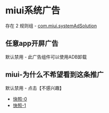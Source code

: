 # miui系统广告

存在 2 规则组 - [com.miui.systemAdSolution](/src/apps/com.miui.systemAdSolution.ts)

## 任意app开屏广告

默认禁用 - 此广告组件可以使用ADB卸载

## miui-为什么不希望看到这条推广

默认禁用 - 点击【不感兴趣】

- [快照-0](https://i.gkd.li/import/13227328)
- [快照-1](https://i.gkd.li/import/13255751)
